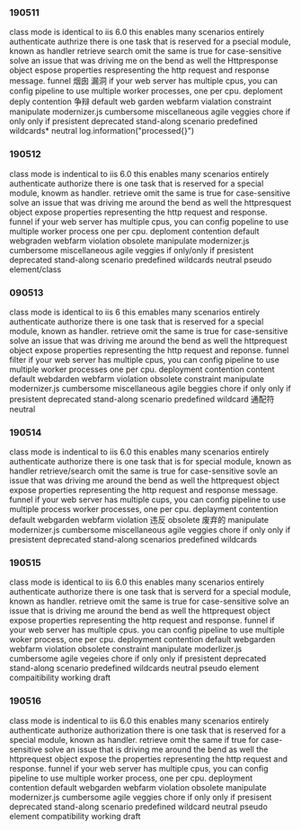 ### 190511
class mode is identical to iis 6.0
this enables many scenarios
entirely
authenticate 
authrize
there is one task that is reserved for a psecial module, known as handler
retrieve search
omit
the same is true for
case-sensitive
solve an issue that was driving me on the bend
as well
the Httpresponse object espose properties respresenting the http request and response message.
funnel 烟囱 漏洞
if your web server has multiple cpus, you can config pipeline to use multiple worker processes, one per cpu.
deploment deply
contention 争辩
default web garden webfarm
vialation
constraint
manipulate
modernizer.js
cumbersome
miscellaneous
agile
veggies
chore
if only
only if
presistent
deprecated
stand-along
scenario
predefined
wildcards*
neutral
log.information("processed{}")
### 190512
class mode is indentical to iis 6.0
this enables many scenarios
entirely
authenticate
authorize
there is one task that is reserved for a special module, knowm as handler.
retrieve
omit
the same is true for
case-sensitive
solve an issue that was driving me around the bend
as well
the httpresquest object expose properties representing the http request and response.
funnel
if your web server has multiple cpus, you can config popeline to use multiple worker process one per cpu.
deploment
contention
default webgraden webfarm
violation
obsolete
manipulate
modernizer.js
cumbersome
miscellaneous
agile
veggies
if only/only if
presistent
deprecated
stand-along
scenario
predefined
wildcards
neutral
pseudo element/class

### 090513
class mode is identical to iis 6
this emables many scenarios
entirely
authenticate
authorize
there is one task that is reserved for a special module, known as handler.
retrieve
omit
the same is true for
case-sensitive
solve an issue that was driving me around the bend
as well
the httprequest object expose properties representing the http request and reponse.
funnel  filter
if your web server has multiple cpus, you can config pipeline to use multiple worker processes one per cpu.
deployment
contention  content
default webdarden webfarm
violation
obsolete
constraint
manipulate
modernizer.js
cumbersome
miscellaneous
agile
beggies
chore
if only only if
presistent
deprecated
stand-along
scenario
predefined
wildcard    通配符
neutral
### 190514
class mode is indentical to iis 6.0
this enables many scenarios
entirely
authenticate
authorize
there is one task that is for special module, known as handler
retrieve/search
omit
the same is true for
case-sensitive
sovle an issue that was driving me around the bend
as well
the httprequest object expose properties representing the http request and response message.
funnel
if your web server has multiple cups, you can config pipeline to use multiple process worker processes, one per cpu.
deplayment
contention
default
webgarden
webfarm
violation   违反
obsolete   废弃的
manipulate
modernizer.js
cumbersome
miscellaneous
agile
veggies
chore
if only only if
presistent
deprecated
stand-along
scenarios
predefined
wildcards
### 190515
class mode is identical to iis 6.0
this enables many scenarios
entirely
authenticate
authorize
there is one task that is serverd for a special module, known as handler.
retrieve
omit
the same is true for
case-sensitive
solve an issue that is driving me around the bend
as well
the httprequest object expose properties representing the http request and response.
funnel
if your web server has multiple cpus. you can config pipeline to use multiple woker process, one per cpu.
deployment
contention
default webgarden webfarm
violation
obsolete
constraint
manipulate
moderlizer.js
cumbersome
agile
vegeies
chore
if only  only if
presistent
deprecated
stand-along
scenario
predefined
wildcards
neutral
pseudo element
compaitibility
working draft
### 190516
class mode is indentical to iis 6.0
this enables many scenarios
entirely
authenticate
authorize
authorization
there is one task that is reserved for a special module, known as handler.
retrieve
omit
the same if true for
case-sensitive
solve an issue that is driving me around the bend
as well
the httprequest object expose the properties representing the http request and response.
funnel
if your web server has multiple cpus, you can config pipeline to use multiple worker process, one per cpu.
deployment
contention
default webgarden webfarm
violation
obsolete
manipulate
modernizer.js
cumbersome
agile
veggies
chore
if only only if
presisent
deprecated
stand-along
scenario
predefined
wildcard
neutral
pseudo element
compatibility
working draft